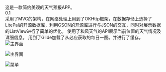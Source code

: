这是一款简约美观的天气预报APP。<br>
0.1<br>
采用了MVC的架构，在网络处理上用到了OKHttp框架，在数据存储上选择了LitePal的开源数据库，利用GSON的开源库进行与JSON的交互，同时对展示数据的ListView进行了简单的优化。
使用了和风天气的API展示当前位置的天气情况及详细信息。
用到了Glide加载了从必应获取的每日一图。并进行了缓存。
![主界面](https://github.com/Mhupo/coolweather/sImage/Screenshot_2018-02-11-16-44-19.png)

![主界面](https://github.com/Mhupo/coolweather/sImage/Screenshot_2018-02-11-16-44-33.png)

![菜单](https://github.com/Mhupo/coolweather/sImage/Screenshot_2018-02-11-16-44-44.png)
